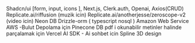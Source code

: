 Shadcn/ui [form, input, icons ], 
Next.js, 
Clerk.auth, 
Openai, 
Axios(CRUD) 
Replicate.ai/riffusion (muzik icin) 
Replicate.ai/anotherjesse/zeroscope-v2 (video icin)
Neon DB
Drizzle-orm ( typescript nosql )
Amazon Web Service AWS -Bulut Depolama için 
Pinecone DB pdf i okunabilir metinler halinde parçalamak için 
Vercel AI SDK - Ai sohbet icin
Spline 3D design